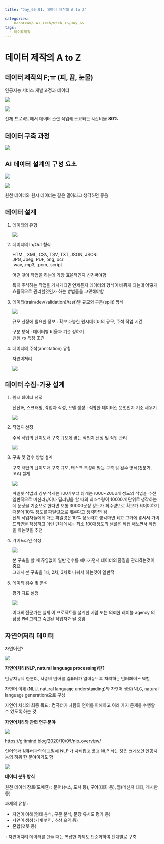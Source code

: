 ```yaml
---
title: "Day_65 01. 데이터 제작의 A to Z"

categories:
  - Boostcamp_AI_Tech/Week_15/Day_65
tags:
  - 데이터제작
---
```

  
# 데이터 제작의 A to Z

## 데이터 제작의 P;ㅠ (피, 땀, 눈물)

인공지능 서비스 개발 과정과 데이터

![]({{site.url}}/assets/images/2aa7dff5.png)

![]({{site.url}}/assets/images/57084601.png)

전체 프로젝트에서 데이터 관련 작업에 소요되는 시간비율 **80%**

## 데이터 구축 과정

![]({{site.url}}/assets/images/ac3c4e1a.png)

## AI 데이터 설계의 구성 요소

![]({{site.url}}/assets/images/5002983b.png)

![]({{site.url}}/assets/images/f6161481.png)

원천 데이터와 원시 데이터는 같은 말이라고 생각하면 좋음

## 데이터 설계

1. 데이터의 유형

    ![]({{site.url}}/assets/images/7bc16df0.png)

2. 데이터의 In/Out 형식

    HTML, XML, CSV, TSV, TXT, JSON, JSONL  
    JPG, Jpeg, PDF, png, ocr  
    .wav, .mp3, .pcm, .script

    어떤 것이 작업을 하는데 가장 효율적인지 신경써야함
    
    특히 주석하는 작업을 거치게되면 언제든지 데이터의 형식이 바뀌게 되는데 어떻게 효율적으로 관리할것인가 하는 방법들을 고민해야함

3. 데이터(train/dev(validation)/test)별 규모와 구분(split) 방식

    ![]({{site.url}}/assets/images/febf7be9.png)

    규모 선정에 필요한 정보 : 확보 가능한 원시데이터의 규모, 주석 작업 시간

    구분 방식 : 데이터별 비율과 기준 정하기  
    랜덤 vs 특정 조건

4. 데이터의 주석(annotation) 유형

    자연어처리

    ![]({{site.url}}/assets/images/a43765c8.png)

## 데이터 수집-가공 설계

1. 원시 데이터 선정

    전산화, 스크래핑, 작업자 작성, 모델 생성 : 적합한 데이터란 뭇엇인지 기준 세우기

    ![]({{site.url}}/assets/images/b8ea6b27.png)

2. 작업자 선정

    주석 작업의 난이도와 구축 규모에 맞는 작업자 선정 및 작업 관리

    ![]({{site.url}}/assets/images/f6b117d4.png)

3. 구축 및 검수 방법 설계

   구축 작업의 난이도와 구축 규모, 태스크 특성에 맞는 구축 및 검수 방식(전문가, IAA) 설계

   ![]({{site.url}}/assets/images/1da86525.png)

   파일럿 작업의 경우 적게는 100개부터 많게는 1000~2000개 정도의 작업을 추천  
   일반적으로 머신러닝이나 딥러닝을 할 때의 최소수량이 10000개 단위로 생각하는데 문장을 기준으로 한다면 보통 30000문장 정도가 최수량으로
   확보가 되어야하기 때문에 10% 정도를 파일럿으로 해본다고 생각하면 됨  
   전체 작업자들에게 하는 파일럿은 10% 정도라고 생각하면 되고 그거에 앞서서 가이드라인을 작성하고 이런 단계에서는 최소 100개정도의 샘플은
   직접 해보면서 작업을 하는것을 추천

4. 가이드라인 작성

   ![]({{site.url}}/assets/images/0cc11601.png)

   본 구축을 할 때 끊임없이 일반 검수를 해나가면서 데이터의 품질을 관리하는것이 중요  
   그래서 본 구축을 1차, 2차, 3차로 나눠서 하는것이 일반적

5. 데이터 검수 및 분석

   평가 지표 설정

   ![]({{site.url}}/assets/images/9d59870e.png)

   이때의 전문가는 실제 이 프로젝트를 설계한 사람 또는 의뢰한 레이블 agency 의 담당 PM 그리고 숙련된 작업자가 될 것임

## 자연어처리 데이터

자연어란?

![]({{site.url}}/assets/images/cae88113.png)

**자연어처리(NLP, natural language processing)란?**

인공지능의 한분야, 사람의 언어를 컴퓨터가 알아듣도록 처리하는 인터페이스 역할

자연어 이해 (NLU, natural language understanding)와 자연어 생성(NLG, natural language generation)으로 구성

자연어 처리의 최종 목표 : 컴퓨터가 사람의 언어를 이해하고 여러 가지 문제를 수행할 수 있도록 하는 것

**자연어처리와 관련 연구 분야**

![]({{site.url}}/assets/images/41137dba.png)

https://gritmind.blog/2020/10/09/nlp_overview/

언어학과 컴퓨터과학의 교점에 NLP 가 자리잡고 있고 NLP 라는 것은 크게보면 인공지능의 하위 한 분야이기도 함

![]({{site.url}}/assets/images/a0304324.png)

**데이터 분류 방식**

원천 데이터 장르(도메인) : 문어(뉴스, 도서 등), 구어(대화 등), 웹(메신저 대화, 게시판 등)

과제의 유형 :  
- 자연어 이해(형태 분석, 구문 분석, 문장 유사도 평가 등)  
- 자연어 생성(기계 번역, 추상 요약 등)  
- 혼합(챗봇 등)

`+` 자연어처리 데이터를 만들 때는 복잡한 과제도 단순화하여 단계별로 구축














